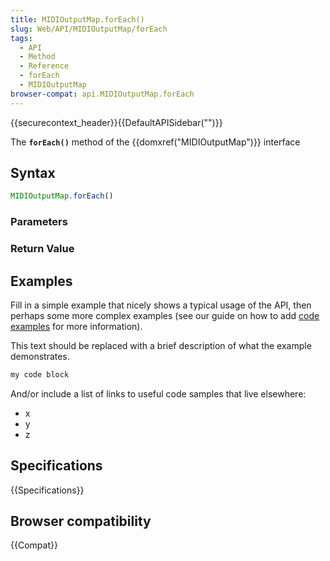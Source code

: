 ```yaml
---
title: MIDIOutputMap.forEach()
slug: Web/API/MIDIOutputMap/forEach
tags:
  - API
  - Method
  - Reference
  - forEach
  - MIDIOutputMap
browser-compat: api.MIDIOutputMap.forEach
---
```

{{securecontext_header}}{{DefaultAPISidebar("")}}

The **`forEach()`** method of the {{domxref("MIDIOutputMap")}} interface 

## Syntax

```js
MIDIOutputMap.forEach()
```

### Parameters



### Return Value



## Examples

Fill in a simple example that nicely shows a typical usage of the API, then perhaps some more complex examples (see our guide on how to add [code examples](/en-US/docs/MDN/Contribute/Structures/Code_examples) for more information).

This text should be replaced with a brief description of what the example demonstrates.

```js
my code block
```

And/or include a list of links to useful code samples that live elsewhere:

*   x
*   y
*   z

## Specifications

{{Specifications}}

## Browser compatibility

{{Compat}}


